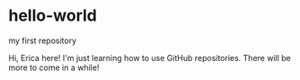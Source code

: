 # hello-world
my first repository

Hi, Erica here!
I'm just learning how to use GitHub repositories. There will be more to come in a while!
